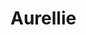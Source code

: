 # Aurellie


<!---
relliezhr/relliezhr is a ✨ special ✨ repository because its `README.md` (this file) appears on your GitHub profile.
You can click the Preview link to take a look at your changes.
--->
